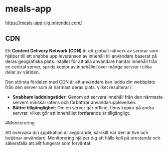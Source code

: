 # meals-app

https://meals-app-ijig.onrender.com/

## CDN

Ett **Content Delivery Network (CDN)** är ett globalt nätverk av servrar som hjälper till att snabba upp leveransen av innehåll till användare baserat på deras geografiska plats. Istället för att alla användare hämtar innehåll från en central server, sprids kopior av innehållet över många servrar i olika delar av världen.

Den största fördelen med CDN är att användare kan ladda din webbplats från den server som är närmast deras plats, vilket resulterar i:

- **Snabbare laddningstider**: Genom att servera innehåll från den närmaste servern minskar latens och förbättrar användarupplevelsen.
- **Bättre tillgänglighet**: Om en server går offline, finns kopior på andra servrar, vilket gör att innehållet fortfarande är tillgängligt.

#Monitorering

Att övervaka din applikation är avgörande, särskilt när den är live och betjänar användare. Monitorering hjälper dig att hålla koll på prestanda och säkerställa att allt fungerar som förväntat.
